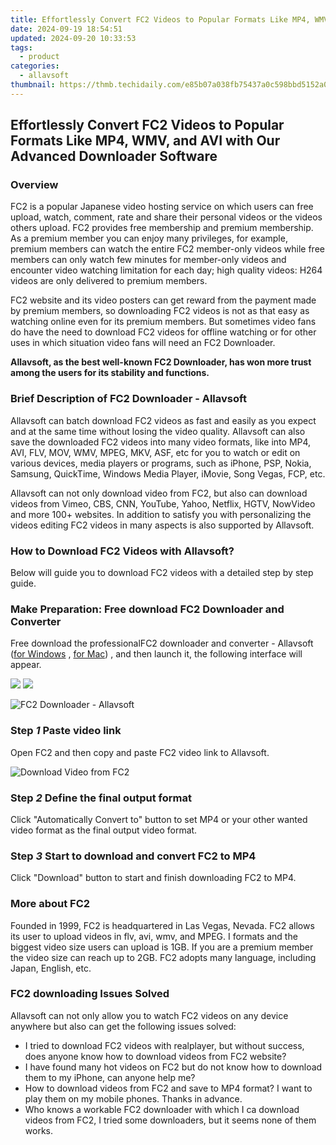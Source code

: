 ```yaml
---
title: Effortlessly Convert FC2 Videos to Popular Formats Like MP4, WMV, and AVI with Our Advanced Downloader Software
date: 2024-09-19 18:54:51
updated: 2024-09-20 10:33:53
tags:
  - product
categories:
  - allavsoft
thumbnail: https://thmb.techidaily.com/e85b07a038fb75437a0c598bbd5152a02fef6e44f5c7bdafc8cc7873d01b55c2.jpg
---
```


## Effortlessly Convert FC2 Videos to Popular Formats Like MP4, WMV, and AVI with Our Advanced Downloader Software

### Overview

FC2 is a popular Japanese video hosting service on which users can free upload, watch, comment, rate and share their personal videos or the videos others upload. FC2 provides free membership and premium membership. As a premium member you can enjoy many privileges, for example, premium members can watch the entire FC2 member-only videos while free members can only watch few minutes for member-only videos and encounter video watching limitation for each day; high quality videos: H264 videos are only delivered to premium members.

FC2 website and its video posters can get reward from the payment made by premium members, so downloading FC2 videos is not as that easy as watching online even for its premium members. But sometimes video fans do have the need to download FC2 videos for offline watching or for other uses in which situation video fans will need an FC2 Downloader.

**Allavsoft, as the best well-known FC2 Downloader, has won more trust among the users for its stability and functions.**

### Brief Description of FC2 Downloader - Allavsoft

Allavsoft can batch download FC2 videos as fast and easily as you expect and at the same time without losing the video quality. Allavsoft can also save the downloaded FC2 videos into many video formats, like into MP4, AVI, FLV, MOV, WMV, MPEG, MKV, ASF, etc for you to watch or edit on various devices, media players or programs, such as iPhone, PSP, Nokia, Samsung, QuickTime, Windows Media Player, iMovie, Song Vegas, FCP, etc.

Allavsoft can not only download video from FC2, but also can download videos from Vimeo, CBS, CNN, YouTube, Yahoo, Netflix, HGTV, NowVideo and more 100+ websites. In addition to satisfy you with personalizing the videos editing FC2 videos in many aspects is also supported by Allavsoft.

### How to Download FC2 Videos with Allavsoft?

Below will guide you to download FC2 videos with a detailed step by step guide.

### Make Preparation: Free download FC2 Downloader and Converter

Free download the professionalFC2 downloader and converter - Allavsoft ([for Windows](https://tools.techidaily.com/allavsoft/products/) , [for Mac](https://tools.techidaily.com/allavsoft/products/)) , and then launch it, the following interface will appear.

[![](https://www.allavsoft.com/how-to/../images/how-to/free-download-win.jpg)](https://tools.techidaily.com/allavsoft/products/) [![](https://www.allavsoft.com/how-to/../images/how-to/free-download-mac.jpg)](https://tools.techidaily.com/allavsoft/products/)

![FC2 Downloader - Allavsoft](https://www.allavsoft.com/how-to/../images/how-to/allavsoft-converter/screen-shot-600.jpg)

### Step _1_ Paste video link

Open FC2 and then copy and paste FC2 video link to Allavsoft.

![Download Video from FC2](https://www.allavsoft.com/how-to/../images/how-to/fc2-download/download-fc2-video.jpg)

### Step _2_ Define the final output format

Click "Automatically Convert to" button to set MP4 or your other wanted video format as the final output video format.

### Step _3_ Start to download and convert FC2 to MP4

Click "Download" button to start and finish downloading FC2 to MP4.

### More about FC2

Founded in 1999, FC2 is headquartered in Las Vegas, Nevada. FC2 allows its user to upload videos in flv, avi, wmv, and MPEG. I formats and the biggest video size users can upload is 1GB. If you are a premium member the video size can reach up to 2GB. FC2 adopts many language, including Japan, English, etc.

### FC2 downloading Issues Solved

Allavsoft can not only allow you to watch FC2 videos on any device anywhere but also can get the following issues solved:

* I tried to download FC2 videos with realplayer, but without success, does anyone know how to download videos from FC2 website?
* I have found many hot videos on FC2 but do not know how to download them to my iPhone, can anyone help me?
* How to download videos from FC2 and save to MP4 format? I want to play them on my mobile phones. Thanks in advance.
* Who knows a workable FC2 downloader with which I ca download videos from FC2, I tried some downloaders, but it seems none of them works.

<ins class="adsbygoogle"
     style="display:block"
     data-ad-format="autorelaxed"
     data-ad-client="ca-pub-7571918770474297"
     data-ad-slot="1223367746"></ins>



<ins class="adsbygoogle"
     style="display:block"
     data-ad-client="ca-pub-7571918770474297"
     data-ad-slot="8358498916"
     data-ad-format="auto"
     data-full-width-responsive="true"></ins>
